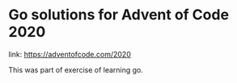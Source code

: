 # Go solutions for Advent of Code 2020

link: https://adventofcode.com/2020

This was part of exercise of learning go.
